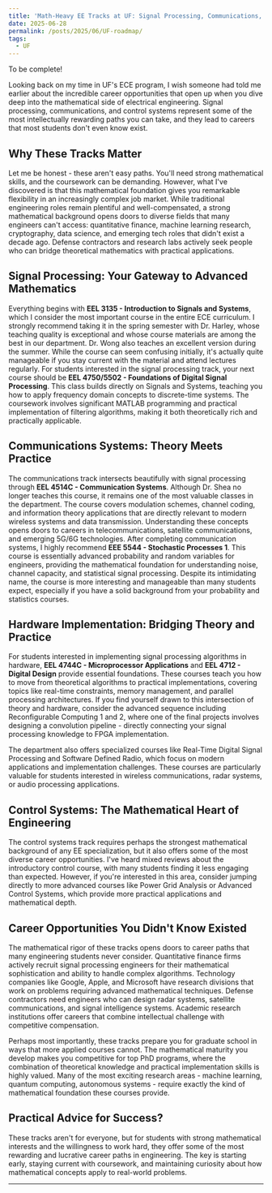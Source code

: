 ```yaml
---
title: 'Math-Heavy EE Tracks at UF: Signal Processing, Communications, and Controls'
date: 2025-06-28
permalink: /posts/2025/06/UF-roadmap/
tags:
  - UF
---
```


To be complete! <br>

Looking back on my time in UF's ECE program, I wish someone had told me earlier about the incredible career opportunities that open up when you dive deep into the mathematical side of electrical engineering. Signal processing, communications, and control systems represent some of the most intellectually rewarding paths you can take, and they lead to careers that most students don't even know exist.

## Why These Tracks Matter

Let me be honest - these aren't easy paths. You'll need strong mathematical skills, and the coursework can be demanding. However, what I've discovered is that this mathematical foundation gives you remarkable flexibility in an increasingly complex job market.
While traditional engineering roles remain plentiful and well-compensated, a strong mathematical background opens doors to diverse fields that many engineers can't access: quantitative finance, machine learning research, cryptography, data science, and emerging tech roles that didn't exist a decade ago. Defense contractors and research labs actively seek people who can bridge theoretical mathematics with practical applications.

## Signal Processing: Your Gateway to Advanced Mathematics
Everything begins with **EEL 3135 - Introduction to Signals and Systems**, which I consider the most important course in the entire ECE curriculum. I strongly recommend taking it in the spring semester with Dr. Harley, whose teaching quality is exceptional and whose course materials are among the best in our department. Dr. Wong also teaches an excellent version during the summer. While the course can seem confusing initially, it's actually quite manageable if you stay current with the material and attend lectures regularly. 
For students interested in the signal processing track, your next course should be **EEL 4750/5502 - Foundations of Digital Signal Processing**. This class builds directly on Signals and Systems, teaching you how to apply frequency domain concepts to discrete-time systems. The coursework involves significant MATLAB programming and practical implementation of filtering algorithms, making it both theoretically rich and practically applicable.

## Communications Systems: Theory Meets Practice
The communications track intersects beautifully with signal processing through **EEL 4514C - Communication Systems**. Although Dr. Shea no longer teaches this course, it remains one of the most valuable classes in the department. The course covers modulation schemes, channel coding, and information theory applications that are directly relevant to modern wireless systems and data transmission. Understanding these concepts opens doors to careers in telecommunications, satellite communications, and emerging 5G/6G technologies.
After completing communication systems, I highly recommend **EEE 5544 - Stochastic Processes 1**. This course is essentially advanced probability and random variables for engineers, providing the mathematical foundation for understanding noise, channel capacity, and statistical signal processing. Despite its intimidating name, the course is more interesting and manageable than many students expect, especially if you have a solid background from your probability and statistics courses.

## Hardware Implementation: Bridging Theory and Practice

For students interested in implementing signal processing algorithms in hardware, **EEL 4744C - Microprocessor Applications** and **EEL 4712 - Digital Design** provide essential foundations. These courses teach you how to move from theoretical algorithms to practical implementations, covering topics like real-time constraints, memory management, and parallel processing architectures. If you find yourself drawn to this intersection of theory and hardware, consider the advanced sequence including Reconfigurable Computing 1 and 2, where one of the final projects involves designing a convolution pipeline - directly connecting your signal processing knowledge to FPGA implementation.

The department also offers specialized courses like Real-Time Digital Signal Processing and Software Defined Radio, which focus on modern applications and implementation challenges. These courses are particularly valuable for students interested in wireless communications, radar systems, or audio processing applications.

## Control Systems: The Mathematical Heart of Engineering

The control systems track requires perhaps the strongest mathematical background of any EE specialization, but it also offers some of the most diverse career opportunities. I've heard mixed reviews about the introductory control course, with many students finding it less engaging than expected. However, if you're interested in this area, consider jumping directly to more advanced courses like Power Grid Analysis or Advanced Control Systems, which provide more practical applications and mathematical depth.

## Career Opportunities You Didn't Know Existed

The mathematical rigor of these tracks opens doors to career paths that many engineering students never consider. Quantitative finance firms actively recruit signal processing engineers for their mathematical sophistication and ability to handle complex algorithms. Technology companies like Google, Apple, and Microsoft have research divisions that work on problems requiring advanced mathematical techniques. Defense contractors need engineers who can design radar systems, satellite communications, and signal intelligence systems. Academic research institutions offer careers that combine intellectual challenge with competitive compensation.

Perhaps most importantly, these tracks prepare you for graduate school in ways that more applied courses cannot. The mathematical maturity you develop makes you competitive for top PhD programs, where the combination of theoretical knowledge and practical implementation skills is highly valued. Many of the most exciting research areas - machine learning, quantum computing, autonomous systems - require exactly the kind of mathematical foundation these courses provide.

## Practical Advice for Success?

These tracks aren't for everyone, but for students with strong mathematical interests and the willingness to work hard, they offer some of the most rewarding and lucrative career paths in engineering. The key is starting early, staying current with coursework, and maintaining curiosity about how mathematical concepts apply to real-world problems.

------